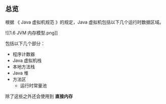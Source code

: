 ## 总览

根据 《 Java 虚拟机规范 》的规定，Java 虚拟机包括以下几个运行时数据区域。

![[1.6 JVM 内存模型.png]]

包括以下几个部分： 
- 程序计数器
- Java 虚拟机栈
- 本地方法栈
- Java 堆
- 方法区
	- 运行时常量池

 除了这些之外还会使用到 **直接内存**